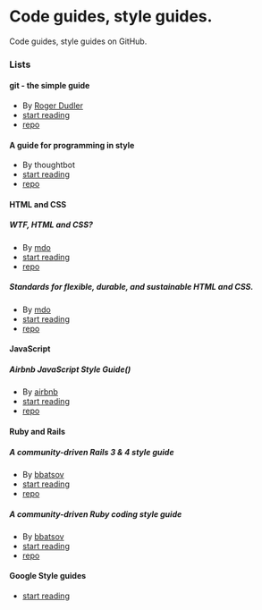 # Code guides, style guides.

Code guides, style guides on GitHub.

### Lists

#### git - the simple guide

- By [Roger Dudler](http://www.twitter.com/rogerdudler)
- [start reading](http://rogerdudler.github.io/git-guide/)
- [repo](https://github.com/rogerdudler/git-guide)

#### A guide for programming in style

- By thoughtbot
- [start reading](https://github.com/thoughtbot/guides/blob/master/README.md)
- [repo](https://github.com/thoughtbot/guides)

#### HTML and CSS

##### WTF, HTML and CSS?

- By [mdo](https://github.com/mdo)
- [start reading](http://wtfhtmlcss.com/)
- [repo](https://github.com/mdo/wtf-html-css)

##### Standards for flexible, durable, and sustainable HTML and CSS.

- By [mdo](https://github.com/mdo)
- [start reading](http://mdo.github.io/code-guide)
- [repo](https://github.com/mdo/code-guide)


#### JavaScript

##### Airbnb JavaScript Style Guide()

- By [airbnb](https://github.com/airbnb)
- [start reading](http://airbnb.github.io/javascript/)
- [repo](https://github.com/airbnb/javascript)


#### Ruby and Rails

##### A community-driven Rails 3 & 4 style guide

- By [bbatsov](https://github.com/bbatsov)
- [start reading](https://github.com/bbatsov/rails-style-guide)
- [repo](https://github.com/bbatsov/rails-style-guide)

##### A community-driven Ruby coding style guide

- By [bbatsov](https://github.com/bbatsov)
- [start reading](https://github.com/bbatsov/ruby-style-guide)
- [repo](https://github.com/bbatsov/ruby-style-guide)

#### Google Style guides

- [start reading](https://code.google.com/p/google-styleguide/)
